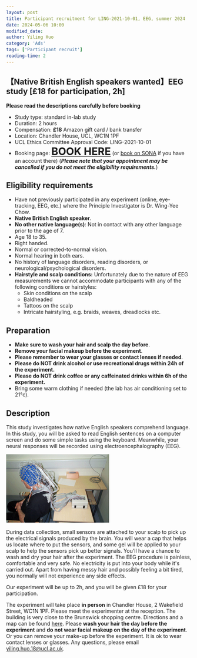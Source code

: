```yaml
---
layout: post
title: Participant recruitment for LING-2021-10-01, EEG, summer 2024
date: 2024-05-06 10:00
modified_date: 
author: Yiling Huo
category: 'Ads'
tags: ['Participant recruit']
reading-time: 2
---
```


<!-- **Recruitment full** -->

<!--excerpt-->

## 【Native British English speakers wanted】EEG study [£18 for participation, 2h]

**Please read the descriptions carefully before booking**

- Study type: standard in-lab study
- Duration: 2 hours
- Compensation: **£18** Amazon gift card / bank transfer
- Location: Chandler House, UCL, WC1N 1PF
- UCL Ethics Committee Approval Code: LING-2021-10-01
- Booking page: <span style="font-size: 200%;">**[BOOK HERE](https://outlook.office365.com/owa/calendar/ExperimentparticipantsignupLING20211001March2024@live.ucl.ac.uk/bookings/s/Cw9DsYQ2cE-Lj7kfgtR4yg2)**</span> (or [book on SONA](https://uclpsychology.sona-systems.com/exp_info.aspx?experiment_id=10905) if you have an account there) (*__Please note that your appointment may be cancelled if you do not meet the eligibility requirements.__*)

## Eligibility requirements

- Have not previously participated in any experiment (online, eye-tracking, EEG, etc.) where the Principle Investigator is Dr. Wing-Yee Chow. 
- **Native British English speaker**. 
- **No other native language(s)**: Not in contact with any other language prior to the age of 7.
- Age 18 to 35. 
- Right handed. 
- Normal or corrected-to-normal vision.
- Normal hearing in both ears.
- No history of language disorders, reading disorders, or neurological/psychological disorders.
- **Hairstyle and scalp conditions:** Unfortunately due to the nature of EEG measurements we cannot accommodate participants with any of the following conditions or hairstyles:
    - Skin conditions on the scalp
    - Baldheaded
    - Tattoos on the scalp
    - Intricate hairstyling, e.g. braids, weaves, dreadlocks etc. 

## Preparation

- **Make sure to wash your hair and scalp the day before**. 
- **Remove your facial makeup before the experiment**. 
- **Please remember to wear your glasses or contact lenses if needed**. 
- **Please do NOT drink alcohol or use recreational drugs within 24h of the experiment.**
- **Please do NOT drink coffee or any caffeinated drinks within 6h of the experiment.**
- Bring some warm clothing if needed (the lab has air conditioning set to 21°c).

## Description

This study investigates how native English speakers comprehend language. In this study, you will be asked to read English sentences on a computer screen and do some simple tasks using the keyboard. Meanwhile, your neural responses will be recorded using electroencephalography (EEG). 

![EEG setup](/images/ads/biosemi.gif)

During data collection, small sensors are attached to your scalp to pick up the electrical signals produced by the brain. You will wear a cap that helps us locate where to put the sensors, and some gel will be applied to your scalp to help the sensors pick up better signals. You'll have a chance to wash and dry your hair after the experiment. The EEG procedure is painless, comfortable and very safe. No electricity is put into your body while it's carried out. Apart from having messy hair and possibly feeling a bit tired, you normally will not experience any side effects. 

Our experiment will be up to 2h, and you will be given £18 for your participation. 

The experiment will take place **in person** in Chandler House, 2 Wakefield Street, WC1N 1PF. Please meet the experimenter at the reception. The building is very close to the Brunswick shopping centre. Directions and a map can be found [here](http://www.ucl.ac.uk/maps/chandler-house). Please **wash your hair the day before the experiment** and **do not wear facial makeup on the day of the experiment**. Or you can remove your make-up before the experiment. It is ok to wear contact lenses or glasses. Any questions, please email yiling.huo.18@ucl.ac.uk.